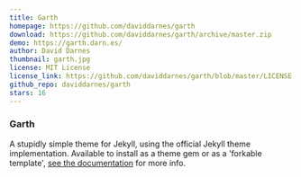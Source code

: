 ```yaml
---
title: Garth
homepage: https://github.com/daviddarnes/garth
download: https://github.com/daviddarnes/garth/archive/master.zip
demo: https://garth.darn.es/
author: David Darnes
thumbnail: garth.jpg
license: MIT License
license_link: https://github.com/daviddarnes/garth/blob/master/LICENSE
github_repo: daviddarnes/garth
stars: 16
---
```


### Garth

A stupidly simple theme for Jekyll, using the official Jekyll theme implementation. Available to install as a theme gem or as a 'forkable template', [see the documentation](https://github.com/daviddarnes/garth#installation) for more info.
